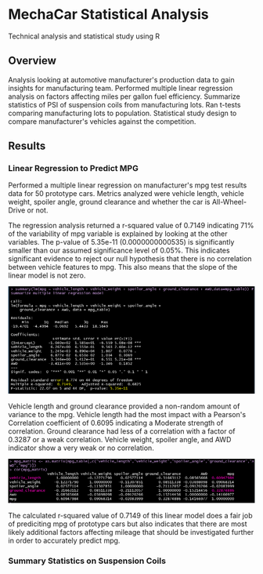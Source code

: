 # MechaCar Statistical Analysis
 Technical analysis and statistical study using R
 
## Overview
Analysis looking at automotive manufacturer's production data to gain insights for manufacturing team. Performed multiple linear regression analysis on factors affecting miles per gallon fuel efficiency. Summarize statistics of PSI of suspension coils from manufacturing lots. Ran t-tests comparing manufacturing lots to population. Statistical study design to compare manufacturer's vehicles against the competition.

## Results

### Linear Regression to Predict MPG

Performed a multiple linear regression on manufacturer's mpg test results data for 50 prototype cars. Metrics analyzed were vehicle length, vehicle weight, spoiler angle, ground clearance and whether the car is All-Wheel-Drive or not.  

The regression analysis returned a r-squared value of 0.7149 indicating 71% of the variability of mpg variable is explained by looking at the other variables. The p-value of 5.35e-11 (0.0000000000535) is significantly smaller than our assumed significance level of 0.05%. This indicates significant evidence to reject our null hypothesis that there is no correlation between vehicle features to mpg. This also means that the slope of the linear model is not zero.

![mpg](/images/summary_mpg_multi_lin_reg.png)

Vehicle length and ground clearance provided a non-random amount of variance to the mpg. Vehicle length had the most impact with a Pearson's Correlation coefficient of 0.6095 indicating a Moderate strength of correlation. Ground clearance had less of a correlation with a factor of 0.3287 or a weak correlation. Vehicle weight, spoiler angle, and AWD indicator show a very weak or no correlation.

![mpg_cor](/images/mpg_cor.png)

The calculated r-squared value of 0.7149 of this linear model does a fair job of prediciting mpg of prototype cars but also indicates that there are most likely additional factors affecting mileage that should be investigated further in order to accurately predict mpg.

### Summary Statistics on Suspension Coils


